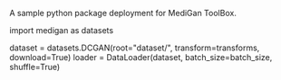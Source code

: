 A sample python package deployment for MediGan ToolBox.


import medigan as datasets

dataset = datasets.DCGAN(root="dataset/", transform=transforms, download=True)
loader = DataLoader(dataset, batch_size=batch_size, shuffle=True)